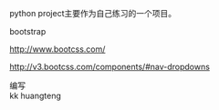 
python project主要作为自己练习的一个项目。

bootstrap

http://www.bootcss.com/

http://v3.bootcss.com/components/#nav-dropdowns

编写  
kk
huangteng